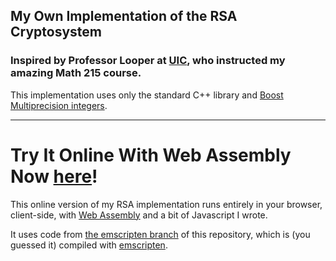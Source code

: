 ## My Own Implementation of the RSA Cryptosystem

### Inspired by Professor Looper at [UIC](https://mscs.uic.edu/profiles/nrlooper/), who instructed my amazing Math 215 course.

This implementation uses only the standard C++ library and [Boost Multiprecision integers](https://www.boost.org/doc/libs/1_82_0/libs/multiprecision/doc/html/boost_multiprecision/tut/ints/cpp_int.html).

---

# **Try It Online With Web Assembly Now** [here](https://rsa.jacobcohen.dev/)!

This online version of my RSA implementation runs entirely in your browser, client-side, with [Web Assembly](https://webassembly.org/) and a bit of Javascript I wrote.

It uses code from [the emscripten branch](https://github.com/CJacob314/RSA-Implementation/tree/emscripten) of this repository, which is (you guessed it) compiled with [emscripten](https://emscripten.org/).